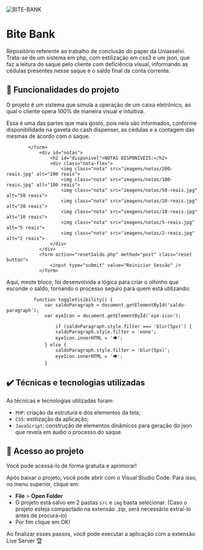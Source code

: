 ![BITE-BANK](https://github.com/jcamposmelo/Bite_bank/assets/101723959/e0719356-228b-4c7c-9c28-deb89f2af909)

# Bite Bank

Repositório referente ao trabalho de conclusão do paper da Uniasselvi. Trata-se de um sistema em php, com estilização em css3 e um json, que faz a leitura do saque pelo cliente com deficiência visual, informando as cédulas presentes nesse saque e o saldo final da conta corrente.

## 🔨 Funcionalidades do projeto

O projeto é um sistema que simula a operação de um caixa eletrônico, ao qual o cliente opera 100% de maneira visual e intuitiva.

Essa é uma das partes que mais gosto, pois nela são informados, conforme disponibilidade na gaveta do cash dispenser, as cédulas e a contagem das mesmas de acordo com o saque.

            </form>
                <div id="notas">
                    <h2 id="disponivel">NOTAS DISPONÍVEIS:</h2>
                    <div class="nota-flex">
                        <img class="nota" src="imagens/notas/200-reais.jpg" alt="200 reais">
                        <img class="nota" src="imagens/notas/100-reais.jpg" alt="100 reais">
                        <img class="nota" src="imagens/notas/50-reais.jpg" alt="50 reais">
                        <img class="nota" src="imagens/notas/20-reais.jpg" alt="20 reais">
                        <img class="nota" src="imagens/notas/10-reais.jpg" alt="10 reais">
                        <img class="nota" src="imagens/notas/5-reais.jpg" alt="5 reais">
                        <img class="nota" src="imagens/notas/2-reais.jpg" alt="2 reais">
                    </div>
                </div>
                <form action="resetSaldo.php" method="post" class="reset button">
                    <input type="submit" value="Reiniciar Sessão" />
                </form>

Aqui, meste bloco, foi desenvolvida a lógica para criar o olhinho que esconde o saldo, tornando o processo seguro para quem está utilizando:

              function toggleVisibility() {
                  var saldoParagraph = document.getElementById('saldo-paragraph');
                  var eyeIcon = document.getElementById('eye-icon');
              
                      if (saldoParagraph.style.filter === 'blur(5px)') {
                      saldoParagraph.style.filter = 'none';
                      eyeIcon.innerHTML = '👁️';
                  } else {
                      saldoParagraph.style.filter = 'blur(5px)';
                      eyeIcon.innerHTML = '👁️';
                  }

## ✔️ Técnicas e tecnologias utilizadas

As técnicas e tecnologias utilizadas foram:

- `PHP`: criação da estrutura e dos elementos da tela;
- `CSS`: estilização da aplicação;
- `JavaScript`: construção de elementos dinâmicos para geração do json que revela em áudio o processo do saque.

## 📁 Acesso ao projeto

Você pode acessá-lo de forma gratuita e aprimorar!

Após baixar o projeto, você pode abrir com o Visual Studio Code. Para isso, no menu superior, clique em:

- **File** > **Open Folder**
- O projeto está salvo em 2 pastas `src` e `img` basta selecionar. (Caso o projeto esteja compactado na extensão .zip, será necessário extraí-lo antes de procurá-lo)
- Por fim clique em OK!

Ao finalizar esses passos, você pode executar a aplicação com a extensão Live Server 🏆 
